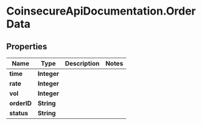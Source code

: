 # CoinsecureApiDocumentation.OrderData

## Properties
Name | Type | Description | Notes
------------ | ------------- | ------------- | -------------
**time** | **Integer** |  | 
**rate** | **Integer** |  | 
**vol** | **Integer** |  | 
**orderID** | **String** |  | 
**status** | **String** |  | 


